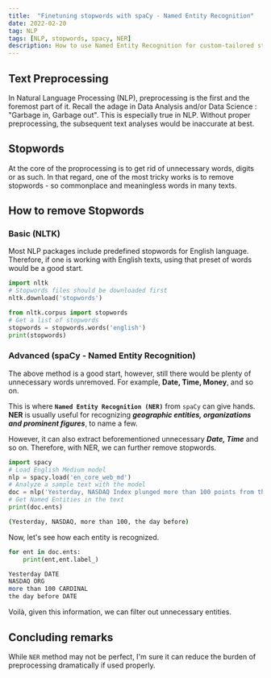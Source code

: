 ```yaml
---
title:  "Finetuning stopwords with spaCy - Named Entity Recognition"
date: 2022-02-20
tag: NLP
tags: [NLP, stopwords, spacy, NER]
description: How to use Named Entity Recognition for custom-tailored stopwords
---
```


## Text Preprocessing
In Natural Language Processing (NLP), preprocessing is the first and the foremost part of it. Recall the adage in Data Analysis and/or Data Science : "Garbage in, Garbage out". This is especially true in NLP. Without proper preprocessing, the subsequent text analyses would be inaccurate at best. 

## Stopwords
At the core of the proprocessing is to get rid of unnecessary words, digits or as such. In that regard, one of the most tricky works is to remove stopwords - so commonplace and meaningless words in many texts.  

## How to remove Stopwords

### Basic (NLTK)
Most NLP packages include predefined stopwords for English language. Therefore, if one is working with English texts, using that preset of words would be a good start.

```py
import nltk
# Stopwords files should be downloaded first
nltk.download('stopwords')

from nltk.corpus import stopwords
# Get a list of stopwords
stopwords = stopwords.words('english')
print(stopwords)
```

### Advanced (spaCy - Named Entity Recognition)
The above method is a good start, however, still there would be plenty of unnecessary words unremoved. For example, **Date, Time, Money**, and so on.

This is where **`Named Entity Recognition (NER)`** from `spaCy` can give hands. **NER** is usually useful for recognizing ***geographic entities, organizations and prominent figures***, to name a few.

However, it can also extract beforementioned unnecessary ***Date, Time*** and so on. Therefore, with NER, we can further remove stopwords.


```py
import spacy
# Load English Medium model
nlp = spacy.load('en_core_web_md')
# Analyze a sample text with the model
doc = nlp('Yesterday, NASDAQ Index plunged more than 100 points from the day before, erasing the gains.')
# Get Named Entities in the text
print(doc.ents)
```

```bash
(Yesterday, NASDAQ, more than 100, the day before)
```

Now, let's see how each entity is recognized.

```py
for ent in doc.ents:
    print(ent,ent.label_)
```

```bash
Yesterday DATE
NASDAQ ORG
more than 100 CARDINAL
the day before DATE
```

Voilà, given this information, we can filter out unnecessary entities.

## Concluding remarks
While `NER` method may not be perfect, I'm sure it can reduce the burden of preprocessing dramatically if used properly.